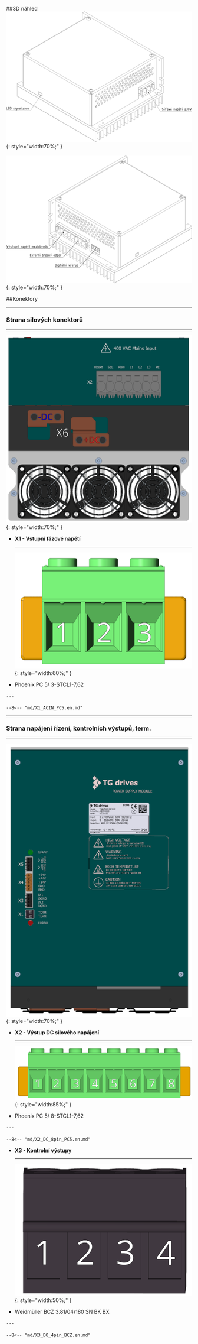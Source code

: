 ##3D náhled
![3D view IO side](../img/IOside.svg){: style="width:70%;" }
<br>
<br>
![3D view FB side](../img/MotSide.svg){: style="width:70%;" }

##Konektory
___
### Strana silových konektorů
___

![PWR connections](../../../../source/img/TGS-560-50_100_PWR.svg){: style="width:70%;" }


<div class="grid cards" markdown>

-   **X1 - Vstupní fázové napětí**

    ---
	
	![PWR connector](../../../../source/img/1778078.svg){: style="width:60%;" }

-    Phoenix PC 5/ 3-STCL1-7,62

	---
	
	--8<-- "md/X1_ACIN_PC5.en.md"

</div>
  
___
### Strana napájení řízení, kontrolních výstupů, term.
___

![Motor/Feedback connectors](../../../../source/img/TGS-560-50_100_Top.svg){: style="width:70%;" }

<div class="grid cards" markdown>

-   **X2 - Výstup DC silového napájení**

    ---
	
	![DCout connector](../../../../source/img/1778120.svg){: style="width:85%;" }

-    Phoenix PC 5/ 8-STCL1-7,62

	---

	--8<-- "md/X2_DC_8pin_PC5.en.md"

-   **X3 - Kontrolní výstupy**

    ---
	
	![DO](../../../../source/img/1792790000.svg){: style="width:50%;" }

-    Weidmüller BCZ 3.81/04/180 SN BK BX

    ---

	--8<-- "md/X3_DO_4pin_BCZ.en.md"
	
</div>


